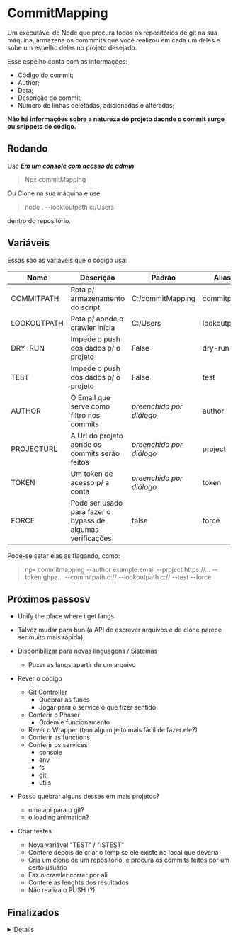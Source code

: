 # CommitMapping
Um executável de Node que procura todos os repositórios de git na sua máquina, armazena os commmits que você realizou em cada um deles e sobe um espelho deles no projeto desejado.  

Esse espelho conta com as informações:  
- Código do commit;  
- Author;  
- Data;  
- Descrição do commit;
- Número de linhas deletadas, adicionadas e alteradas;

**Não há informações sobre a natureza do projeto daonde o commit surge ou snippets do código.** 

## Rodando

Use ***Em um console com acesso de admin***
>Npx commitMapping


Ou Clone na sua máquina e use
>node .  --looktoutpath c:/Users

dentro do repositório.  

## Variáveis

Essas são as variáveis que o código usa:

| Nome          | Descrição                                                  | Padrão                   | Alias       |
| ------------- | ---------------------------------------------------------- | ------------------------ | ----------- |
| COMMITPATH    | Rota p/ armazenamento do script                            | C:/commitMapping         | commitpath  |
| LOOKOUTPATH   | Rota p/ aonde o crawler inicia                             | C:/Users                 | lookoutpath |
| DRY-RUN       | Impede o push dos dados p/ o projeto                       | False                    | dry-run     |
| TEST          | Impede o push dos dados p/ o projeto                       | False                    | test        |
| AUTHOR        | O Email que serve como filtro nos commits                  | *preenchido por diálogo* | author      |
| PROJECTURL    | A Url do projeto aonde os commits serão feitos             | *preenchido por diálogo* | project     |
| TOKEN         | Um token de acesso p/ a conta                              | *preenchido por diálogo* | token       |
| FORCE         | Pode ser usado para fazer o bypass de algumas verificações | false                    | force       |

Pode-se setar elas as flagando, como:
> npx commitmapping --author example.email --project https://... --token ghpz... --commitpath c:// --lookoutpath c:// --test --force

## Próximos passosv

- Unify the place where i get langs

- Talvez mudar para bun (a API de escrever arquivos e de clone parece ser muito mais rápida);

- Disponibilizar para novas linguagens / Sistemas
    - Puxar as langs apartir de um arquivo

- Rever o código
    - Git Controller
        - Quebrar as funcs
        - Jogar para o service o que fizer sentido
    - Conferir o Phaser
        - Ordem e funcionamento
    - Rever o Wrapper (tem algum jeito mais fácil de fazer ele?)
    - Conferir as functions
    - Conferir os services
        - console
        - env
        - fs
        - git
        - utils

- Posso quebrar alguns desses em mais projetos?
    - uma api para o git?
    - o loading animation?

- Criar testes
    - Nova variável "TEST" / "ISTEST"
    - Confere depois de criar o temp se ele existe no local que deveria
    - Cria um clone de um repositorio, e procura os commits feitos por um certo usuário
    - Faz o crawler correr por ali
    - Confere as lenghts dos resultados
    - Não realiza o PUSH (?)

## Finalizados
<details>

- new code order:
    - get envs
    - get language
    - console.clear
    - start flux

- Testar o --test e o --dryrun

- (Re) Organizar os arquivos;

- Criar um padrão de erro no caso de acontecer falhas antes do momento que pegamos o filepath (com a alteração da função de exec p/ cwd ficou redundante);

- Melhorar a lógica p/ a troca de sistemas operacionais e linguagens (com a alteração p/ a padronização da função exec do node já ficou agnóstico ao sistema operacional e linguagem);

- Tentar passar os arquivos para algum lugar temp
    
- Melhorar a lógica de tradução (a parte mais complexa disso vai ser descontinuada pela alteração da data ser feito pela própria API do git agora);

- Tentar alterar a data do commit pelas próprias opções da API do git (ou mudando as variáveis de ambiente);

- Criar um wrapper de erros;

- Melhorar o log de saída do sistemas;

- Subir para o NPX (e trocar de nome, talvez);
    - Usar localmente no diretório apontado (quando mudar p/ npx)

- Nos detalhes do commit, colocar o número de linhas;

- Nos detalhes do commit, colocar o nome do projeto; (poderia ser considerado vazamento de info)

- Nos detalhes do commit, colocar as linguagens dos arquivos alterados. (poderia ser considerado vazamento de info)

- URLs dão problema

- Não duplicar Commits e não deletar o arquivo atual;

- Criar um caso de testes que não pusha;

- Melhorar a leitura do readme;

- Arrumar as envs de ambiente p/ incluir email, token e repo;

- Armazenar os commits que deram erro;

- Error Handler mais completo;

- Lidar com kill Switchs;

- Adicionar novas variáveis ao ReadMe;

- Função de DeleteFile em utils;

- Mudar o jeito que o crawler funciona p/ evitar a recorrencia da função;

- Ajustes na escrita e novas tasks;

- Break o Born() no phaser;

- Pegar o diretório atual e usar ele para construir as rotas padrões;

- Possibilitar vários processos de estarem ocupando a thread quando executando em loop;

- Break o modifyAndCommit() no git.controller;

- Token e URL estão hardcoded;

- Bug no horário

- Bug no caso do projeto já existir
</details>